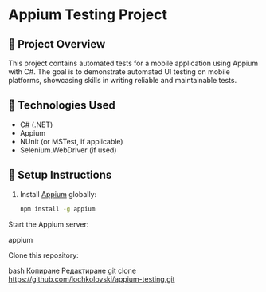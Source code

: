 # Appium Testing Project

## 📌 Project Overview
This project contains automated tests for a mobile application using Appium with C#. The goal is to demonstrate automated UI testing on mobile platforms, showcasing skills in writing reliable and maintainable tests.

## 🚀 Technologies Used
- C# (.NET)
- Appium
- NUnit (or MSTest, if applicable)
- Selenium.WebDriver (if used)

## 🔧 Setup Instructions
1. Install [Appium](https://appium.io/) globally:
   ```bash
   npm install -g appium

Start the Appium server:

appium


Clone this repository:

bash
Копиране
Редактиране
git clone https://github.com/iochkolovski/appium-testing.git
